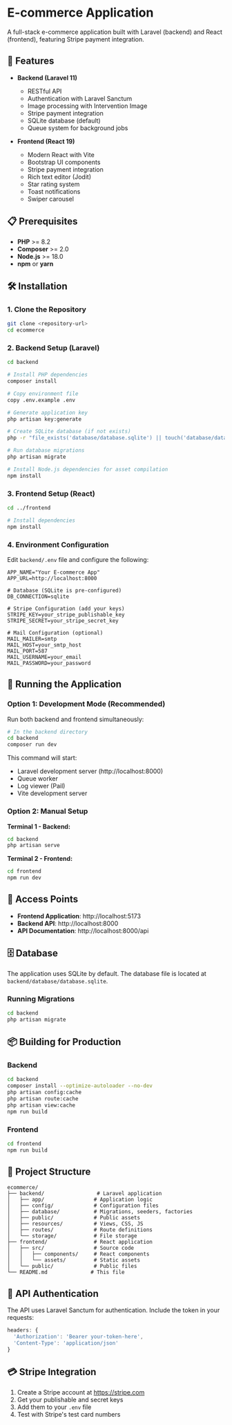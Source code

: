 # E-commerce Application

A full-stack e-commerce application built with Laravel (backend) and React (frontend), featuring Stripe payment integration.

## 🚀 Features

- **Backend (Laravel 11)**

  - RESTful API
  - Authentication with Laravel Sanctum
  - Image processing with Intervention Image
  - Stripe payment integration
  - SQLite database (default)
  - Queue system for background jobs

- **Frontend (React 19)**
  - Modern React with Vite
  - Bootstrap UI components
  - Stripe payment integration
  - Rich text editor (Jodit)
  - Star rating system
  - Toast notifications
  - Swiper carousel

## 📋 Prerequisites

- **PHP** >= 8.2
- **Composer** >= 2.0
- **Node.js** >= 18.0
- **npm** or **yarn**

## 🛠️ Installation

### 1. Clone the Repository

```bash
git clone <repository-url>
cd ecommerce
```

### 2. Backend Setup (Laravel)

```bash
cd backend

# Install PHP dependencies
composer install

# Copy environment file
copy .env.example .env

# Generate application key
php artisan key:generate

# Create SQLite database (if not exists)
php -r "file_exists('database/database.sqlite') || touch('database/database.sqlite');"

# Run database migrations
php artisan migrate

# Install Node.js dependencies for asset compilation
npm install
```

### 3. Frontend Setup (React)

```bash
cd ../frontend

# Install dependencies
npm install
```

### 4. Environment Configuration

Edit `backend/.env` file and configure the following:

```env
APP_NAME="Your E-commerce App"
APP_URL=http://localhost:8000

# Database (SQLite is pre-configured)
DB_CONNECTION=sqlite

# Stripe Configuration (add your keys)
STRIPE_KEY=your_stripe_publishable_key
STRIPE_SECRET=your_stripe_secret_key

# Mail Configuration (optional)
MAIL_MAILER=smtp
MAIL_HOST=your_smtp_host
MAIL_PORT=587
MAIL_USERNAME=your_email
MAIL_PASSWORD=your_password
```

## 🚀 Running the Application

### Option 1: Development Mode (Recommended)

Run both backend and frontend simultaneously:

```bash
# In the backend directory
cd backend
composer run dev
```

This command will start:

- Laravel development server (http://localhost:8000)
- Queue worker
- Log viewer (Pail)
- Vite development server

### Option 2: Manual Setup

**Terminal 1 - Backend:**

```bash
cd backend
php artisan serve
```

**Terminal 2 - Frontend:**

```bash
cd frontend
npm run dev
```

## 📱 Access Points

- **Frontend Application**: http://localhost:5173
- **Backend API**: http://localhost:8000
- **API Documentation**: http://localhost:8000/api

## 🗄️ Database

The application uses SQLite by default. The database file is located at `backend/database/database.sqlite`.

### Running Migrations

```bash
cd backend
php artisan migrate
```

## 📦 Building for Production

### Backend

```bash
cd backend
composer install --optimize-autoloader --no-dev
php artisan config:cache
php artisan route:cache
php artisan view:cache
npm run build
```

### Frontend

```bash
cd frontend
npm run build
```

## 📁 Project Structure

```
ecommerce/
├── backend/                 # Laravel application
│   ├── app/                # Application logic
│   ├── config/             # Configuration files
│   ├── database/           # Migrations, seeders, factories
│   ├── public/             # Public assets
│   ├── resources/          # Views, CSS, JS
│   ├── routes/             # Route definitions
│   └── storage/            # File storage
├── frontend/               # React application
│   ├── src/                # Source code
│   │   ├── components/     # React components
│   │   └── assets/         # Static assets
│   └── public/             # Public files
└── README.md              # This file
```

## 🔐 API Authentication

The API uses Laravel Sanctum for authentication. Include the token in your requests:

```javascript
headers: {
  'Authorization': 'Bearer your-token-here',
  'Content-Type': 'application/json'
}
```

## 💳 Stripe Integration

1. Create a Stripe account at https://stripe.com
2. Get your publishable and secret keys
3. Add them to your `.env` file
4. Test with Stripe's test card numbers
